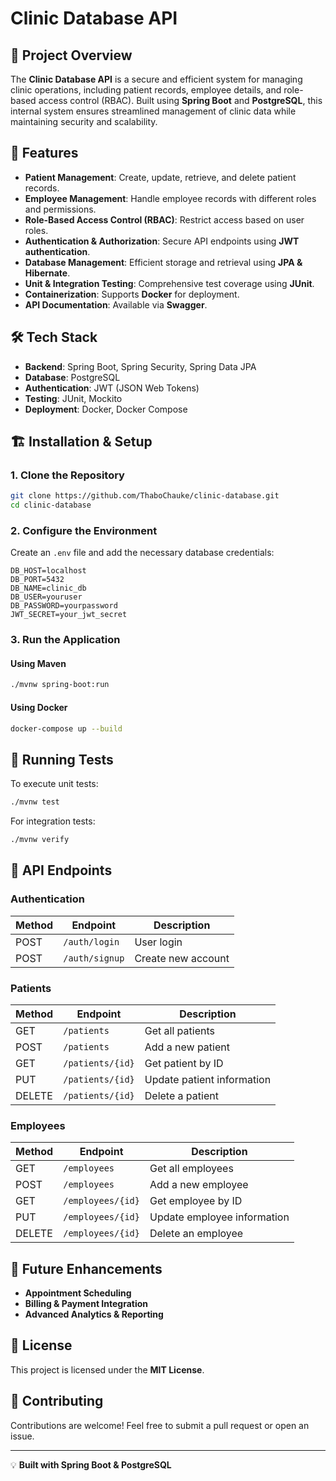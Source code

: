 # Clinic Database API

## 📌 Project Overview
The **Clinic Database API** is a secure and efficient system for managing clinic operations, including patient records, employee details, and role-based access control (RBAC). Built using **Spring Boot** and **PostgreSQL**, this internal system ensures streamlined management of clinic data while maintaining security and scalability.

## 🚀 Features
- **Patient Management**: Create, update, retrieve, and delete patient records.
- **Employee Management**: Handle employee records with different roles and permissions.
- **Role-Based Access Control (RBAC)**: Restrict access based on user roles.
- **Authentication & Authorization**: Secure API endpoints using **JWT authentication**.
- **Database Management**: Efficient storage and retrieval using **JPA & Hibernate**.
- **Unit & Integration Testing**: Comprehensive test coverage using **JUnit**.
- **Containerization**: Supports **Docker** for deployment.
- **API Documentation**: Available via **Swagger**.

## 🛠️ Tech Stack
- **Backend**: Spring Boot, Spring Security, Spring Data JPA
- **Database**: PostgreSQL
- **Authentication**: JWT (JSON Web Tokens)
- **Testing**: JUnit, Mockito
- **Deployment**: Docker, Docker Compose

## 🏗️ Installation & Setup
### **1. Clone the Repository**
```sh
git clone https://github.com/ThaboChauke/clinic-database.git
cd clinic-database
```

### **2. Configure the Environment**
Create an `.env` file and add the necessary database credentials:
```env
DB_HOST=localhost
DB_PORT=5432
DB_NAME=clinic_db
DB_USER=youruser
DB_PASSWORD=yourpassword
JWT_SECRET=your_jwt_secret
```

### **3. Run the Application**
#### **Using Maven**
```sh
./mvnw spring-boot:run
```

#### **Using Docker**
```sh
docker-compose up --build
```

## 🧪 Running Tests
To execute unit tests:
```sh
./mvnw test
```
For integration tests:
```sh
./mvnw verify
```

## 📜 API Endpoints
### **Authentication**
| Method | Endpoint        | Description         |
|--------|---------------|---------------------|
| POST   | `/auth/login`  | User login         |
| POST   | `/auth/signup` | Create new account |

### **Patients**
| Method | Endpoint         | Description                   |
|--------|-----------------|-------------------------------|
| GET    | `/patients`      | Get all patients             |
| POST   | `/patients`      | Add a new patient            |
| GET    | `/patients/{id}` | Get patient by ID            |
| PUT    | `/patients/{id}` | Update patient information   |
| DELETE | `/patients/{id}` | Delete a patient             |

### **Employees**
| Method | Endpoint         | Description                   |
|--------|-----------------|-------------------------------|
| GET    | `/employees`      | Get all employees             |
| POST   | `/employees`      | Add a new employee            |
| GET    | `/employees/{id}` | Get employee by ID            |
| PUT    | `/employees/{id}` | Update employee information   |
| DELETE | `/employees/{id}` | Delete an employee           |

## 📌 Future Enhancements
- **Appointment Scheduling**
- **Billing & Payment Integration**
- **Advanced Analytics & Reporting**

## 📜 License
This project is licensed under the **MIT License**.

## 🤝 Contributing
Contributions are welcome! Feel free to submit a pull request or open an issue.

---
💡 **Built with Spring Boot & PostgreSQL**

